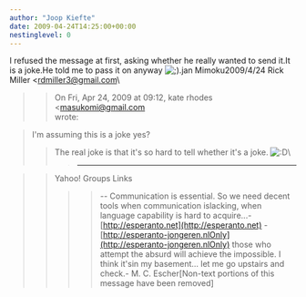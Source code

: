 ```yaml
---
author: "Joop Kiefte"
date: 2009-04-24T14:25:00+00:00
nestinglevel: 0
---
```

I refused the message at first, asking whether he really wanted to send it.It is a joke.He told me to pass it on anyway ![;)](images/smilies/icon_e_wink.gif "Wink").jan Mimoku2009/4/24 Rick Miller <[rdmiller3@gmail.com](mailto://rdmiller3@gmail.com)\
>> On Fri, Apr 24, 2009 at 09:12, kate rhodes <[masukomi@gmail.com](mailto://masukomi@gmail.com)\
> wrote:

> 
> I'm assuming this is a joke yes?
>> The real joke is that it's so hard to tell whether it's a joke. ![:D](images/smilies/icon_e_biggrin.gif "Very Happy")\
>>> ------------------------------------

>> Yahoo! Groups Links
>>>>--
Communication is essential. So we need decent tools when communication islacking, when language capability is hard to acquire...- [http://esperanto.net](http://esperanto.net) - [http://esperanto-jongeren.nlOnly](http://esperanto-jongeren.nlOnly) those who attempt the absurd will achieve the impossible. I think it'sin my basement... let me go upstairs and check.- M. C. Escher\[Non-text portions of this message have been removed\]